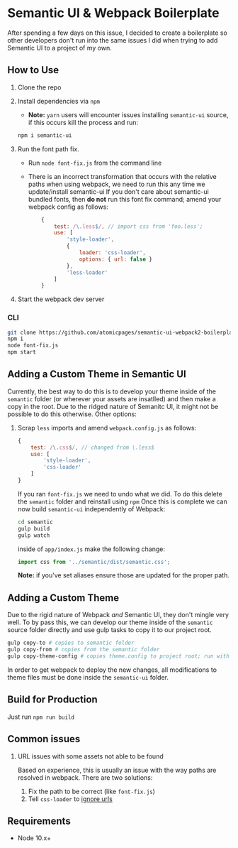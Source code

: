 # Semantic UI &amp; Webpack Boilerplate

After spending a few days on this issue, I decided to create a boilerplate so other developers don't run into the same issues I did when trying to add Semantic UI to a project of my own.

## How to Use

1.  Clone the repo
2.  Install dependencies via `npm`

    - **Note:** `yarn` users will encounter issues installing `semantic-ui` source, if this occurs kill the process and run:

    ```sh
    npm i semantic-ui
    ```

3.  Run the font path fix.

    -   Run `node font-fix.js` from the command line
    -   There is an incorrect transformation that occurs with the relative paths when using webpack, we need to run this any time we update/install semantic-ui
        If you don't care about semantic-ui bundled fonts, then **do not** run this font fix command; amend your webpack config as follows:

        <a name="idcurls"></a>

        ```js
            {
            	test: /\.less$/, // import css from 'foo.less';
            	use: [
            		'style-loader',
            		{
            			loader: 'css-loader',
            			options: { url: false }
            		},
            		'less-loader'
            	]
            }
        ```

4.  Start the webpack dev server

### CLI

```sh
git clone https://github.com/atomicpages/semantic-ui-webpack2-boilerplate.git
npm i
node font-fix.js
npm start
```

## Adding a Custom Theme in Semantic UI

Currently, the best way to do this is to develop your theme inside of the `semantic` folder (or wherever your assets are insatlled) and then make a copy in the root. Due to the ridged nature of Semanitc UI, it might not be possible to do this otherwise. Other options:

1. Scrap `less` imports and amend `webpack.config.js` as follows:

    ```js
    {
    	test: /\.css$/, // changed from \.less$
    	use: [
    		'style-loader',
    		'css-loader'
    	]
    }
    ```

    If you ran `font-fix.js` we need to undo what we did. To do this delete the `semantic` folder and reinstall using `npm` Once this is complete we can now build `semantic-ui` independently of Webpack:

    ```sh
    cd semantic
    gulp build
    gulp watch
    ```

    inside of `app/index.js` make the following change:

    ```js
    import css from '../semantic/dist/semantic.css';
    ```

    **Note:** if you've set aliases ensure those are updated for the proper path.

## Adding a Custom Theme

Due to the rigid nature of Webpack _and_ Semantic UI, they don't mingle very well. To by pass this, we can develop our theme inside of the `semantic` source folder directly and use gulp tasks to copy it to our project root.

```sh
gulp copy-to # copies to semantic folder
gulp copy-from # copies from the semantic folder
gulp copy-theme-config # copies theme.config to project root; run with copy-from by default
```

In order to get webpack to deploy the new changes, all modifications to theme files must be done inside the `semantic-ui` folder.

## Build for Production

Just run `npm run build`

## Common issues

1. URL issues with some assets not able to be found

    Based on experience, this is usually an issue with the way paths are resolved in webpack. There are two solutions:

    1. Fix the path to be correct (like `font-fix.js`)
    2. Tell `css-loader` to [ignore urls](#idcurls)

## Requirements

-   Node 10.x+
